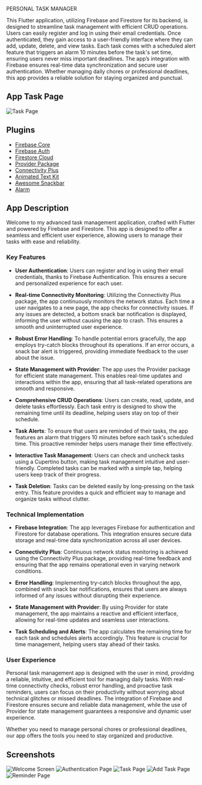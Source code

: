 
PERSONAL TASK MANAGER

This Flutter application, utilizing Firebase and Firestore for its backend, is designed to streamline task management with efficient CRUD operations. Users can easily register and log in using their email credentials. Once authenticated, they gain access to a user-friendly interface where they can add, update, delete, and view tasks. Each task comes with a scheduled alert feature that triggers an alarm 10 minutes before the task's set time, ensuring users never miss important deadlines. The app’s integration with Firebase ensures real-time data synchronization and secure user authentication. Whether managing daily chores or professional deadlines, this app provides a reliable solution for staying organized and punctual.


## App Task Page
![Task Page](https://github.com/inshadaliqbal/PersonalTaskManager/blob/main/taskpage.jpeg)
## Plugins

 - [Firebase Core](https://pub.dev/packages/firebase_core)
 - [Firebase Auth](https://pub.dev/packages/firebase_auth)
 - [Firestore Cloud](https://pub.dev/packages/cloud_firestore)
 - [Provider Package](https://pub.dev/packages/provider)
 - [Connectivity Plus](https://pub.dev/packages/connectivity_plus)
 - [Animated Text Kit](https://pub.dev/packages/animated_text_kit)
 - [Awesome Snackbar](https://pub.dev/packages/awesome_snackbar_content)
 - [Alarm](https://pub.dev/packages/alarm)
 


## App Description

Welcome to my advanced task management application, crafted with Flutter and powered by Firebase and Firestore. This app is designed to offer a seamless and efficient user experience, allowing users to manage their tasks with ease and reliability.

### Key Features

- **User Authentication**: Users can register and log in using their email credentials, thanks to Firebase Authentication. This ensures a secure and personalized experience for each user.
  
- **Real-time Connectivity Monitoring**: Utilizing the Connectivity Plus package, the app continuously monitors the network status. Each time a user navigates to a new page, the app checks for connectivity issues. If any issues are detected, a bottom snack bar notification is displayed, informing the user without causing the app to crash. This ensures a smooth and uninterrupted user experience.
  
- **Robust Error Handling**: To handle potential errors gracefully, the app employs try-catch blocks throughout its operations. If an error occurs, a snack bar alert is triggered, providing immediate feedback to the user about the issue.
  
- **State Management with Provider**: The app uses the Provider package for efficient state management. This enables real-time updates and interactions within the app, ensuring that all task-related operations are smooth and responsive.
  
- **Comprehensive CRUD Operations**: Users can create, read, update, and delete tasks effortlessly. Each task entry is designed to show the remaining time until its deadline, helping users stay on top of their schedule.
  
- **Task Alerts**: To ensure that users are reminded of their tasks, the app features an alarm that triggers 10 minutes before each task's scheduled time. This proactive reminder helps users manage their time effectively.
  
- **Interactive Task Management**: Users can check and uncheck tasks using a Cupertino button, making task management intuitive and user-friendly. Completed tasks can be marked with a simple tap, helping users keep track of their progress.
  
- **Task Deletion**: Tasks can be deleted easily by long-pressing on the task entry. This feature provides a quick and efficient way to manage and organize tasks without clutter.

### Technical Implementation

- **Firebase Integration**: The app leverages Firebase for authentication and Firestore for database operations. This integration ensures secure data storage and real-time data synchronization across all user devices.
  
- **Connectivity Plus**: Continuous network status monitoring is achieved using the Connectivity Plus package, providing real-time feedback and ensuring that the app remains operational even in varying network conditions.
  
- **Error Handling**: Implementing try-catch blocks throughout the app, combined with snack bar notifications, ensures that users are always informed of any issues without disrupting their experience.
  
- **State Management with Provider**: By using Provider for state management, the app maintains a reactive and efficient interface, allowing for real-time updates and seamless user interactions.
  
- **Task Scheduling and Alerts**: The app calculates the remaining time for each task and schedules alerts accordingly. This feature is crucial for time management, helping users stay ahead of their tasks.

### User Experience

Personal task management app is designed with the user in mind, providing a reliable, intuitive, and efficient tool for managing daily tasks. With real-time connectivity checks, robust error handling, and proactive task reminders, users can focus on their productivity without worrying about technical glitches or missed deadlines. The integration of Firebase and Firestore ensures secure and reliable data management, while the use of Provider for state management guarantees a responsive and dynamic user experience.

Whether you need to manage personal chores or professional deadlines, our app offers the tools you need to stay organized and productive.

## Screenshots

![Welcome Screen](https://github.com/inshadaliqbal/PersonalTaskManager/blob/main/welcomepage.jpeg)
![Authentication Page](https://github.com/inshadaliqbal/PersonalTaskManager/blob/main/authenticationpage.jpeg)
![Task Page](https://github.com/inshadaliqbal/PersonalTaskManager/blob/main/taskpage.jpeg)
![Add Task Page](https://github.com/inshadaliqbal/PersonalTaskManager/blob/main/addtaskpage.jpeg)
![Reminder Page](https://github.com/inshadaliqbal/PersonalTaskManager/blob/main/reminderpage.jpeg)


